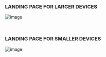 <h3>LANDING PAGE FOR LARGER DEVICES</h3>


![image](https://github.com/Bhartendu-Pant/htmlcssLandingPage1/assets/81458136/8e9fcac4-fdcc-4fef-8b5d-0dd7f8c937bb)


</br>
<h3>LANDING PAGE FOR SMALLER DEVICES</h3>


![image](https://github.com/Bhartendu-Pant/htmlcssLandingPage1/assets/81458136/965aa482-1199-4983-bf1e-a78ac07c1f2d)

